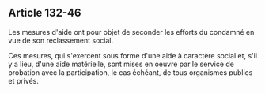 Article 132-46
----
Les mesures d'aide ont pour objet de seconder les efforts du condamné en vue de
son reclassement social.

Ces mesures, qui s'exercent sous forme d'une aide à caractère social et, s'il y
a lieu, d'une aide matérielle, sont mises en oeuvre par le service de probation
avec la participation, le cas échéant, de tous organismes publics et privés.
